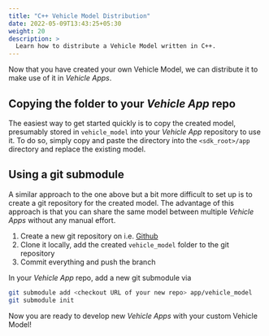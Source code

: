 ```yaml
---
title: "C++ Vehicle Model Distribution"
date: 2022-05-09T13:43:25+05:30
weight: 20
description: >
  Learn how to distribute a Vehicle Model written in C++.
---
```


Now that you have created your own Vehicle Model, we can distribute it to make use of it in _Vehicle Apps_.

## Copying the folder to your _Vehicle App_ repo

The easiest way to get started quickly is to copy the created model, presumably stored in `vehicle_model` into your _Vehicle App_ repository to use it. To do so, simply copy and paste the directory into the `<sdk_root>/app` directory and replace the existing model.

## Using a git submodule

A similar approach to the one above but a bit more difficult to set up is to create a git repository for the created model. The advantage of this approach is that you can share the same model between multiple _Vehicle Apps_ without any manual effort.

1. Create a new git repository on i.e. [Github](https://github.com)
2. Clone it locally, add the created `vehicle_model` folder to the git repository
3. Commit everything and push the branch

In your _Vehicle App_ repo, add a new git submodule via

```bash
git submodule add <checkout URL of your new repo> app/vehicle_model
git submodule init
```

Now you are ready to develop new _Vehicle Apps_ with your custom Vehicle Model!
